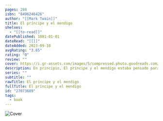 ```yaml
---
pages: 288
isbn: "8496246426"
author: "[[Mark Twain]]"
title: El príncipe y el mendigo
shelves:
  - "[[to-read]]"
datePublished: 1881-01-01
dateRead: "[[]]"
dateAdded: 2023-09-10
avgRating: "3.65"
rating: "0"
review: ""
cover: https://i.gr-assets.com/images/S/compressed.photo.goodreads.com/books/1444487164l/27073689.jpg
description: En principio, El príncipe y el mendigo estaba pensado para un público infantil, y el propio Twain quiso probar la eficacia del manuscrito leyéndoselo a sus hijas. Y, en efecto, la historia del muchacho pobre que se convertía en rey, mientras el verdadero príncipe aprendía humildad y misericordia entre la gente miserable, podía haber sido una de las invenciones que Tom Sawyer contaba a sus amigos. Pero Mark Twain no quiso quedarse ahí. En esta obra pueden rastrearse algunas de las preocupaciones constantes del autor, tales como la superioridad de la democracia sobre los caducos regímenes antiguos, o su obsesión por el parecido y el desdoblamiento de personalidad.
series: ""
subtitle: ""
rawTitle: El príncipe y el mendigo
fullTitle: El príncipe y el mendigo
id: "27073689"
tags:
  - book
---
```

![Cover](https:&#x2F;&#x2F;i.gr-assets.com&#x2F;images&#x2F;S&#x2F;compressed.photo.goodreads.com&#x2F;books&#x2F;1444487164l&#x2F;27073689.jpg)
